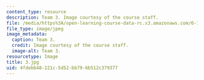 ```yaml
---
content_type: resource
description: Team 3. Image courtesy of the course staff.
file: /media/https%3A/open-learning-course-data-rc.s3.amazonaws.com/6-186-mobile-autonomous-systems-laboratory-january-iap-2005/4fdebb48221c5d52bb796b512c379377_3.jpg
file_type: image/jpeg
image_metadata:
  caption: Team 3.
  credit: Image courtesy of the course staff.
  image-alt: Team 3.
resourcetype: Image
title: 3.jpg
uid: 4fdebb48-221c-5d52-bb79-6b512c379377
---
```


